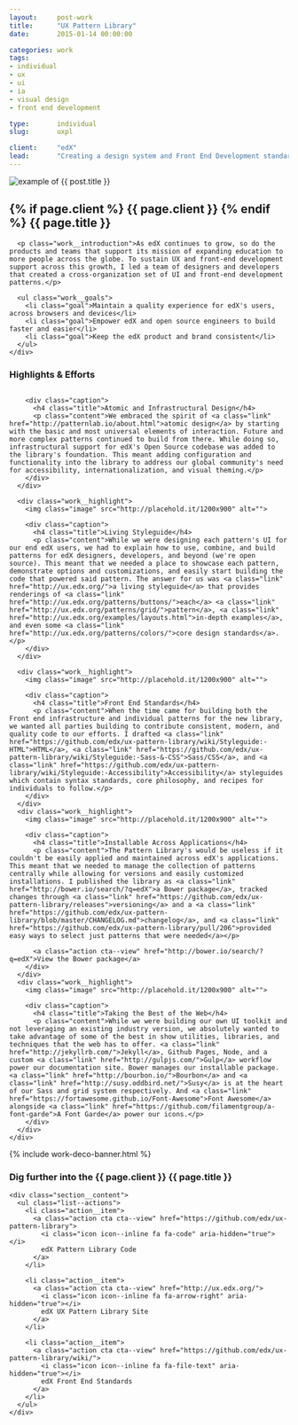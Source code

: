 ```yaml
---
layout:     post-work
title:      "UX Pattern Library"
date:       2015-01-14 00:00:00

categories: work
tags:
- individual
- ux
- ui
- ia
- visual design
- front end development

type:       individual
slug:       uxpl

client:     "edX"
lead:       "Creating a design system and Front End Development standards for edX developers, designers, and open source community to leverage"
---
```

<div class="wrapper--billboard">
  <section class="work__section work__billboard">
    <img class="billboard__image" src ="http://placehold.it/1200x600" alt="example of {{ post.title }}">
    <div class="billboard__content">
      <h1 class="work__title">
        {% if page.client %}
        <span class="sub sub--top">{{ page.client }}</span>
        {% endif %}
        {{ page.title }}
      </h1>

      <p class="work__introduction">As edX continues to grow, so do the products and teams that support its mission of expanding education to more people across the globe. To sustain UX and front-end development support across this growth, I led a team of designers and developers that created a cross-organization set of UI and front-end development patterns.</p>

      <ul class="work__goals">
        <li class="goal">Maintain a quality experience for edX's users, across browsers and devices</li>
        <li class="goal">Empower edX and open source engineers to build faster and easier</li>
        <li class="goal">Keep the edX product and brand consistent</li>
      </ul>
    </div>
  </section>
</div>

<div class="wrapper--highlights">
  <section class="work__section work__highlights">
    <h3 class="section__title sr">Highlights &amp; Efforts</h3>
    <div class="section__content">
      <div class="work__highlight">
        <img class="image" src="http://placehold.it/1200x900" alt="">

        <div class="caption">
          <h4 class="title">Atomic and Infrastructural Design</h4>
          <p class="content">We embraced the spirit of <a class="link" href="http://patternlab.io/about.html">atomic design</a> by starting with the basic and most universal elements of interaction. Future and more complex patterns continued to build from there. While doing so, infrastructural support for edX's Open Source codebase was added to the library's foundation. This meant adding configuration and functionality into the library to address our global community's need for accessibility, internationalization, and visual theming.</p>
        </div>
      </div>

      <div class="work__highlight">
        <img class="image" src="http://placehold.it/1200x900" alt="">

        <div class="caption">
          <h4 class="title">Living Styleguide</h4>
          <p class="content">While we were designing each pattern's UI for our end edX users, we had to explain how to use, combine, and build patterns for edX designers, developers, and beyond (we're open source). This meant that we needed a place to showcase each pattern, demonstrate options and customizations, and easily start building the code that powered said pattern. The answer for us was <a class="link" href="http://ux.edx.org/">a living styleguide</a> that provides renderings of <a class="link" href="http://ux.edx.org/patterns/buttons/">each</a> <a class="link" href="http://ux.edx.org/patterns/grid/">pattern</a>, <a class="link" href="http://ux.edx.org/examples/layouts.html">in-depth examples</a>, and even some <a class="link" href="http://ux.edx.org/patterns/colors/">core design standards</a>.</p>
        </div>
      </div>

      <div class="work__highlight">
        <img class="image" src="http://placehold.it/1200x900" alt="">

        <div class="caption">
          <h4 class="title">Front End Standards</h4>
          <p class="content">When the time came for building both the Front end infrastructure and individual patterns for the new library, we wanted all parties building to contribute consistent, modern, and quality code to our efforts. I drafted <a class="link" href="https://github.com/edx/ux-pattern-library/wiki/Styleguide:-HTML">HTML</a>, <a class="link" href="https://github.com/edx/ux-pattern-library/wiki/Styleguide:-Sass-&-CSS">Sass/CSS</a>, and <a class="link" href="https://github.com/edx/ux-pattern-library/wiki/Styleguide:-Accessibility">Accessibility</a> styleguides which contain syntax standards, core philosophy, and recipes for individuals to follow.</p>
        </div>
      </div>
      <div class="work__highlight">
        <img class="image" src="http://placehold.it/1200x900" alt="">

        <div class="caption">
          <h4 class="title">Installable Across Applications</h4>
          <p class="content">The Pattern Library's would be useless if it couldn't be easily applied and maintained across edX's applications. This meant that we needed to manage the collection of patterns centrally while allowing for versions and easily customized installations. I published the library as <a class="link" href="http://bower.io/search/?q=edX">a Bower package</a>, tracked changes through <a class="link" href="https://github.com/edx/ux-pattern-library/releases">versioning</a> and a <a class="link" href="https://github.com/edx/ux-pattern-library/blob/master/CHANGELOG.md">changelog</a>, and <a class="link" href="https://github.com/edx/ux-pattern-library/pull/206">provided easy ways to select just patterns that were needed</a></p>

          <a class="action cta--view" href="http://bower.io/search/?q=edX">View the Bower package</a>
        </div>
      </div>
      <div class="work__highlight">
        <img class="image" src="http://placehold.it/1200x900" alt="">

        <div class="caption">
          <h4 class="title">Taking the Best of the Web</h4>
          <p class="content">While we were building our own UI toolkit and not leveraging an existing industry version, we absolutely wanted to take advantage of some of the best in show utilities, libraries, and techniques that the web has to offer. <a class="link" href="http://jekyllrb.com/">Jekyll</a>, Github Pages, Node, and a custom <a class="link" href="http://gulpjs.com/">Gulp</a> workflow power our documentation site. Bower manages our installable package. <a class="link" href="http://bourbon.io/">Bourbon</a> and <a class="link" href="http://susy.oddbird.net/">Susy</a> is at the heart of our Sass and grid system respectively. And <a class="link" href="https://fortawesome.github.io/Font-Awesome">Font Awesome</a> alongside <a class="link" href="https://github.com/filamentgroup/a-font-garde">A Font Garde</a> power our icons.</p>
        </div>
      </div>
    </div>
  </section>

  {% include work-deco-banner.html %}
</div>

<div class="wrapper--takeaways">
  <section class="work__section work__takeaways work__takeaways--03">
    <h3 class="section__title">Dig further into the {{ page.client }} {{ page.title }}</h3>

    <div class="section__content">
      <ul class="list--actions">
        <li class="action__item">
          <a class="action cta cta--view" href="https://github.com/edx/ux-pattern-library">
            <i class="icon icon--inline fa fa-code" aria-hidden="true"></i>
            edX Pattern Library Code
          </a>
        </li>

        <li class="action__item">
          <a class="action cta cta--view" href="http://ux.edx.org/">
            <i class="icon icon--inline fa fa-arrow-right" aria-hidden="true"></i>
            edX UX Pattern Library Site
          </a>
        </li>

        <li class="action__item">
          <a class="action cta cta--view" href="https://github.com/edx/ux-pattern-library/wiki/">
            <i class="icon icon--inline fa fa-file-text" aria-hidden="true"></i>
            edX Front End Standards
          </a>
        </li>
      </ul>
    </div>
  </section>
</div>

